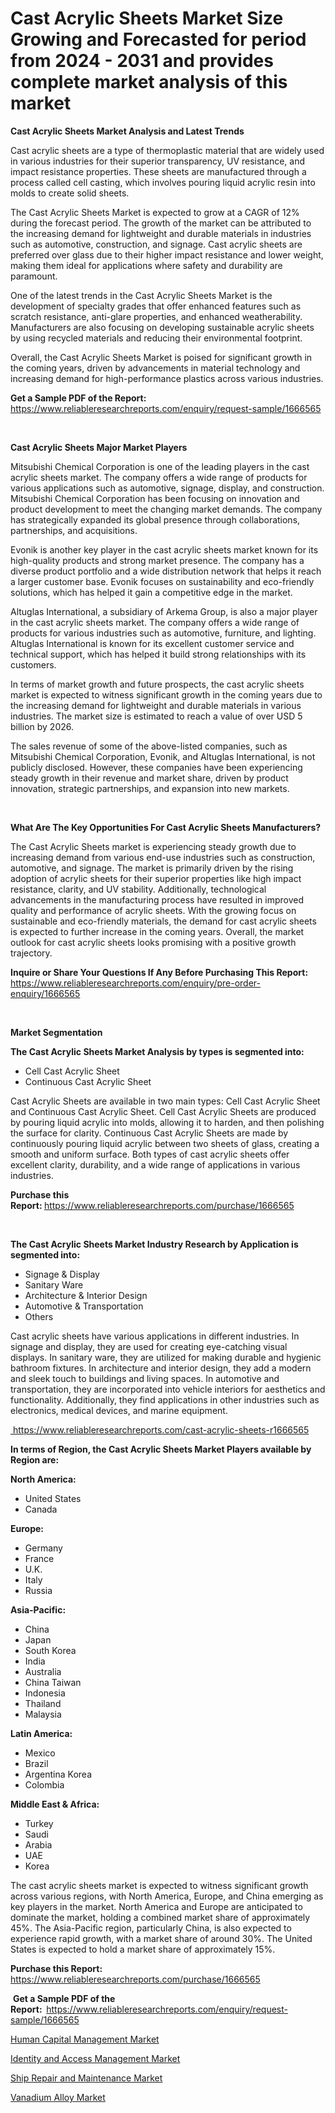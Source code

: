 <p><h1>Cast Acrylic Sheets Market Size Growing and Forecasted for period from 2024 - 2031 and provides complete market analysis of this market</h1></p><p><strong>Cast Acrylic Sheets Market Analysis and Latest Trends</strong></p>
<p><p>Cast acrylic sheets are a type of thermoplastic material that are widely used in various industries for their superior transparency, UV resistance, and impact resistance properties. These sheets are manufactured through a process called cell casting, which involves pouring liquid acrylic resin into molds to create solid sheets.</p><p>The Cast Acrylic Sheets Market is expected to grow at a CAGR of 12% during the forecast period. The growth of the market can be attributed to the increasing demand for lightweight and durable materials in industries such as automotive, construction, and signage. Cast acrylic sheets are preferred over glass due to their higher impact resistance and lower weight, making them ideal for applications where safety and durability are paramount.</p><p>One of the latest trends in the Cast Acrylic Sheets Market is the development of specialty grades that offer enhanced features such as scratch resistance, anti-glare properties, and enhanced weatherability. Manufacturers are also focusing on developing sustainable acrylic sheets by using recycled materials and reducing their environmental footprint.</p><p>Overall, the Cast Acrylic Sheets Market is poised for significant growth in the coming years, driven by advancements in material technology and increasing demand for high-performance plastics across various industries.</p></p>
<p><strong>Get a Sample PDF of the Report:&nbsp;</strong> <a href="https://www.reliableresearchreports.com/enquiry/request-sample/1666565">https://www.reliableresearchreports.com/enquiry/request-sample/1666565</a></p>
<p>&nbsp;</p>
<p><strong>Cast Acrylic Sheets Major Market Players</strong></p>
<p><p>Mitsubishi Chemical Corporation is one of the leading players in the cast acrylic sheets market. The company offers a wide range of products for various applications such as automotive, signage, display, and construction. Mitsubishi Chemical Corporation has been focusing on innovation and product development to meet the changing market demands. The company has strategically expanded its global presence through collaborations, partnerships, and acquisitions.</p><p>Evonik is another key player in the cast acrylic sheets market known for its high-quality products and strong market presence. The company has a diverse product portfolio and a wide distribution network that helps it reach a larger customer base. Evonik focuses on sustainability and eco-friendly solutions, which has helped it gain a competitive edge in the market.</p><p>Altuglas International, a subsidiary of Arkema Group, is also a major player in the cast acrylic sheets market. The company offers a wide range of products for various industries such as automotive, furniture, and lighting. Altuglas International is known for its excellent customer service and technical support, which has helped it build strong relationships with its customers.</p><p>In terms of market growth and future prospects, the cast acrylic sheets market is expected to witness significant growth in the coming years due to the increasing demand for lightweight and durable materials in various industries. The market size is estimated to reach a value of over USD 5 billion by 2026.</p><p>The sales revenue of some of the above-listed companies, such as Mitsubishi Chemical Corporation, Evonik, and Altuglas International, is not publicly disclosed. However, these companies have been experiencing steady growth in their revenue and market share, driven by product innovation, strategic partnerships, and expansion into new markets.</p></p>
<p>&nbsp;</p>
<p><strong>What Are The Key Opportunities For Cast Acrylic Sheets Manufacturers?</strong></p>
<p><p>The Cast Acrylic Sheets market is experiencing steady growth due to increasing demand from various end-use industries such as construction, automotive, and signage. The market is primarily driven by the rising adoption of acrylic sheets for their superior properties like high impact resistance, clarity, and UV stability. Additionally, technological advancements in the manufacturing process have resulted in improved quality and performance of acrylic sheets. With the growing focus on sustainable and eco-friendly materials, the demand for cast acrylic sheets is expected to further increase in the coming years. Overall, the market outlook for cast acrylic sheets looks promising with a positive growth trajectory.</p></p>
<p><strong>Inquire or Share Your Questions If Any Before Purchasing This Report:</strong> <a href="https://www.reliableresearchreports.com/enquiry/pre-order-enquiry/1666565">https://www.reliableresearchreports.com/enquiry/pre-order-enquiry/1666565</a></p>
<p>&nbsp;</p>
<p><strong>Market Segmentation</strong></p>
<p><strong>The Cast Acrylic Sheets Market Analysis by types is segmented into:</strong></p>
<p><ul><li>Cell Cast Acrylic Sheet</li><li>Continuous Cast Acrylic Sheet</li></ul></p>
<p><p>Cast Acrylic Sheets are available in two main types: Cell Cast Acrylic Sheet and Continuous Cast Acrylic Sheet. Cell Cast Acrylic Sheets are produced by pouring liquid acrylic into molds, allowing it to harden, and then polishing the surface for clarity. Continuous Cast Acrylic Sheets are made by continuously pouring liquid acrylic between two sheets of glass, creating a smooth and uniform surface. Both types of cast acrylic sheets offer excellent clarity, durability, and a wide range of applications in various industries.</p></p>
<p><strong>Purchase this Report:&nbsp;</strong><a href="https://www.reliableresearchreports.com/purchase/1666565">https://www.reliableresearchreports.com/purchase/1666565</a></p>
<p>&nbsp;</p>
<p><strong>The Cast Acrylic Sheets Market Industry Research by Application is segmented into:</strong></p>
<p><ul><li>Signage & Display</li><li>Sanitary Ware</li><li>Architecture & Interior Design</li><li>Automotive & Transportation</li><li>Others</li></ul></p>
<p><p>Cast acrylic sheets have various applications in different industries. In signage and display, they are used for creating eye-catching visual displays. In sanitary ware, they are utilized for making durable and hygienic bathroom fixtures. In architecture and interior design, they add a modern and sleek touch to buildings and living spaces. In automotive and transportation, they are incorporated into vehicle interiors for aesthetics and functionality. Additionally, they find applications in other industries such as electronics, medical devices, and marine equipment.</p></p>
<p><a href="https://www.reliableresearchreports.com/cast-acrylic-sheets-r1666565">&nbsp;https://www.reliableresearchreports.com/cast-acrylic-sheets-r1666565</a></p>
<p><strong>In terms of Region, the Cast Acrylic Sheets Market Players available by Region are:</strong></p>
<p>
    <p> <strong> North America: </strong>
        <ul>
            <li>United States</li>
            <li>Canada</li>
        </ul>
        </p> 
    <p> <strong> Europe: </strong>
        <ul>
            <li>Germany</li>
            <li>France</li>
            <li>U.K.</li>
            <li>Italy</li>
            <li>Russia</li>
        </ul>
        </p> 
    <p> <strong> Asia-Pacific: </strong>
        <ul>
            <li>China</li>
            <li>Japan</li>
            <li>South Korea</li>
            <li>India</li>
            <li>Australia</li>
            <li>China Taiwan</li>
            <li>Indonesia</li>
            <li>Thailand</li>
            <li>Malaysia</li>
        </ul>
        </p> 
    <p> <strong> Latin America: </strong>
        <ul>
            <li>Mexico</li>
            <li>Brazil</li>
            <li>Argentina Korea</li>
            <li>Colombia</li>
        </ul>
        </p> 
    <p> <strong> Middle East & Africa: </strong>
        <ul>
            <li>Turkey</li>
            <li>Saudi</li>
            <li>Arabia</li>
            <li>UAE</li>
            <li>Korea</li>
        </ul>
    </p>
    </p>
<p><p>The cast acrylic sheets market is expected to witness significant growth across various regions, with North America, Europe, and China emerging as key players in the market. North America and Europe are anticipated to dominate the market, holding a combined market share of approximately 45%. The Asia-Pacific region, particularly China, is also expected to experience rapid growth, with a market share of around 30%. The United States is expected to hold a market share of approximately 15%.</p></p>
<p><strong>Purchase this Report: </strong><a href="https://www.reliableresearchreports.com/purchase/1666565">https://www.reliableresearchreports.com/purchase/1666565</a></p>
<p>&nbsp;<strong>Get a Sample PDF of the Report:&nbsp;&nbsp;</strong><a href="https://www.reliableresearchreports.com/enquiry/request-sample/1666565">https://www.reliableresearchreports.com/enquiry/request-sample/1666565</a></p>
<p><strong></strong></p>
<p><p><a href="https://www.linkedin.com/pulse/human-capital-management-market-key-successful-business-strategy-b0lae">Human Capital Management Market</a></p><p><a href="https://www.linkedin.com/pulse/identity-access-management-market-report-reveals-latest-trends-eaj1e">Identity and Access Management Market</a></p><p><a href="https://github.com/beatblasta/Market-Research-Report-List-3/blob/main/ship-repair-and-maintenance-market.md">Ship Repair and Maintenance Market</a></p><p><a href="https://github.com/shotows/Market-Research-Report-List-2/blob/main/vanadium-alloy-market.md">Vanadium Alloy Market</a></p></p>